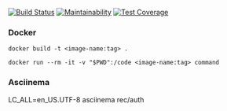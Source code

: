 [![Build Status](https://travis-ci.org/greybutton/project-lvl1-s212.svg?style=flat-square)](https://travis-ci.org/greybutton/project-lvl1-s212)
[![Maintainability](https://api.codeclimate.com/v1/badges/d731c90a0d4c96d03662/maintainability)](https://codeclimate.com/github/greybutton/project-lvl1-s212/maintainability)
[![Test Coverage](https://api.codeclimate.com/v1/badges/d731c90a0d4c96d03662/test_coverage)](https://codeclimate.com/github/greybutton/project-lvl1-s212/test_coverage)

### Docker

`docker build -t <image-name:tag> .`

`docker run --rm -it -v "$PWD":/code <image-name:tag> command`

### Asciinema

LC_ALL=en_US.UTF-8 asciinema rec/auth
